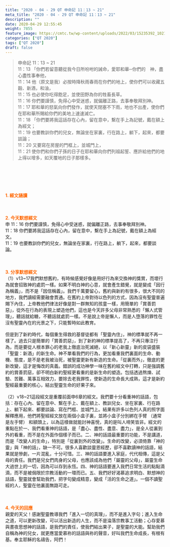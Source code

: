 ```yaml
---
title: "2020 - 04 - 29 QT 申命記 11：13 ~ 21"
meta_title: "2020 - 04 - 29 QT 申命記 11：13 ~ 21"
description: ""
date: 2020-04-29 12:55:45
weight: 7855
feature_image: https://cmtc.tw/wp-content/uploads/2022/03/15235392_10211799862337740_180693556567566654_o-1.webp
categories: ["QT 2020"]
tags: ["QT 2020"]
draft: false
---
```


<blockquote>申命記 11：13 ~ 21<br />
11：13 「你們若留意聽從我今日所吩咐的誡命，愛耶和華─你們的　神，盡心盡性事奉他，<br />
11：14 他（原文是我）必按時降秋雨春雨在你們的地上，使你們可以收藏五穀、新酒，和油，<br />
11：15 也必使你吃得飽足，並使田野為你的牲畜長草。<br />
11：16 你們要謹慎，免得心中受迷惑，就偏離正路，去事奉敬拜別神。<br />
11：17 耶和華的怒氣向你們發作，就使天閉塞不下雨，地也不出產，使你們在耶和華所賜給你們的美地上速速滅亡。<br />
11：18 「你們要將我這話存在心內，留在意中，繫在手上為記號，戴在額上為經文；<br />
11：19 也要教訓你們的兒女，無論坐在家裏，行在路上，躺下，起來，都要談論；<br />
11：20 又要寫在房屋的門框上，並城門上，<br />
11：21 使你們和你們子孫的日子在耶和華向你們列祖起誓、應許給他們的地上得以增多，如天覆地的日子那樣多。</blockquote><br />
&nbsp;<br />
<br />
&nbsp;<br />
<br />
<span style="color: #ff6600;"><strong>1. </strong><strong>經文誦讀</strong></span><br />
<br />
<span style="color: #ff6600;"><strong> </strong></span><br />
<br />
<span style="color: #ff6600;"><strong>2. 今天默想</strong><strong>經文<br />
</strong></span>申 11：16 你們要謹慎，免得心中受迷惑，就偏離正路，去事奉敬拜別神。<br />
11：18 你們要將我這話存在心內，留在意中，繫在手上為記號，戴在額上為經文。<br />
11：19 也要教訓你們的兒女，無論坐在家裏，行在路上，躺下，起來，都要談論。<br />
<br />
&nbsp;<br />
<br />
<span style="color: #ff6600;"><strong>3. 分享默想經文<br />
</strong></span>（1）v13~17我們默想舊約，有時候感覺好像是用好行為來交換神的獎賞，而壞行為就會招致神的處罰一樣。如果不明白神的心意，就會產生錯覺，就是變成「因行為稱義」，而不是「因信稱義」。我們千萬要留心，舊約與新約有很多，很大不同的地方，我們讀經需要融會貫通。在舊約上帝對待以色列的方式，因為沒有聖靈普遍賜下內住，上帝教他們律法好像是對一群無知的孩童一樣，用簡單的「賞善罰惡」，從外在行為的表現上塑造他們，這也是今天許多父母非常熟悉的「懶人式管理」，聽話就給糖，不聽話就處罰一樣。不是說上帝是懶人，而是人墮落的罪性在沒有聖靈內在的光景之下，只能暫時如此教育。<br />
<br />
但是到了新約時代，每個重生得救的基督徒都有「聖靈內住」，神的標準就不再一樣了。過去只是簡單的「賞善罰惡」，到了新約神的標準提高了，不再只專注行為，而是要從人根本罪心的老我上徹底治死滅絕，以「新心新靈」新的皮袋盛裝「聖靈：新酒」的新生命。神不單看我們的行為，更加看重我們裏面的生命、動機、態度，是不是老我被治死，被聖靈更新有新造的生命。「從裏而外」，徹底的更新改變，這才是悔改的真義。錯誤的成功神學一味在舊約經文中打轉，只是強調舊約的賞善罰惡，卻不明白新約聖經更看重的是新生命的塑造。包括透過熬煉、試驗、苦難、萬事互相效力，要除去老我罪性，使新造的生命長大成熟，這才是新約聖經最重要的核心，結出聖靈生命的好果子來。<br />
<br />
（2）v18~21這段經文是重覆前面申6章的經文。我們要十分看重神的話語，包括：存在心內、留在意中、繫在手上、戴在額上、教訓兒女、坐在家裏、行在路上、躺下起來、都要談論、寫在門框、並城門上。結果有許多以色列人真的照字面解釋應用，他們將聖經經文放在兩個小盒子裏，並將小盒子分別綁在手臂 （通常是左手臂） 和額頭上，以為這樣做就能討神喜悅，真的是叫人啼笑皆非。經文的重點在於一、我們看重神的話語，是「盡心、盡性、盡意、盡力」，是全人從裏到外的看重，而不是在外面作個樣子而已。二、神的話語最重要的功能，不是講道，而是「改變人的生命」，特別是「從裏到外的改變」。生命的改變，必須倚靠「神的靈」與「神的話」，缺一不可。很多人喜歡談靈恩經歷，卻不喜歡讀神的話語，結果就是慘劇，一片混亂，十分可惜。三、神的話語要進入家庭，代代相傳，這是父母的責任。我們是兒女們肉身的父母，也應該成為他們「屬靈的父母」，屬靈生命大過世上的一切，因為可以存到永恆。四、神的話語要進入我們日常生活的點點滴滴，而不是被侷限於宗教活動的一環而已。五、我們好好渴慕追求明白、默想神的話語，聖靈就會幫助我們，把字句變成精意，變成「活的生命之道」。一個不讀聖經的人，聖靈在他裏面無路可走。<br />
<br />
<span style="color: #ff6600;"><strong> </strong></span><br />
<br />
<span style="color: #ff6600;"><strong>4. 今天的回應<br />
</strong></span>親愛的天父！感謝聖靈教導我們「進入一切的真理」，而不是進入字句；進入生命之道，可以更新改變，可以活出新造的人生，而不是淪落宗教事工活動；心存愛慕與晝夜思想神的話語，是我們的責任，使我們結出果子，是聖靈的大能。幫助我們自稱為神的兒女，就更應當愛慕祢的話語與祢的聲音，好叫我們生命成長，有根有基。奉主耶穌的名禱告，阿們！<br />
<br />
&nbsp;
        